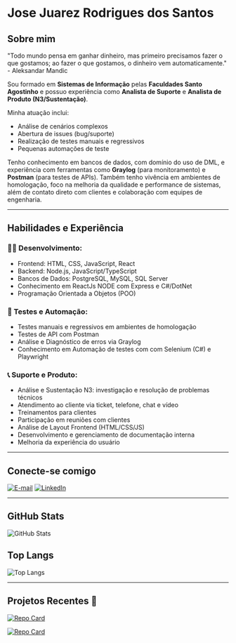 # Jose Juarez Rodrigues dos Santos 

## Sobre mim

"Todo mundo pensa em ganhar dinheiro, mas primeiro precisamos fazer o que gostamos; ao fazer o que gostamos, o dinheiro vem automaticamente." - Aleksandar Mandic

Sou formado em **Sistemas de Informação** pelas **Faculdades Santo Agostinho** e possuo experiência como **Analista de Suporte** e **Analista de Produto (N3/Sustentação)**.

Minha atuação inclui:
- Análise de cenários complexos
- Abertura de issues (bug/suporte)
- Realização de testes manuais e regressivos
- Pequenas automações de teste

Tenho conhecimento em bancos de dados, com domínio do uso de DML, e experiência com ferramentas como **Graylog** (para monitoramento) e **Postman** (para testes de APIs). Também tenho vivência em ambientes de homologação, foco na melhoria da qualidade e performance de sistemas, além de contato direto com clientes e colaboração com equipes de engenharia.

---

## Habilidades e Experiência

### 👨‍💻 Desenvolvimento:

- Frontend: HTML, CSS, JavaScript, React
- Backend: Node.js, JavaScript/TypeScript
- Bancos de Dados: PostgreSQL, MySQL, SQL Server
- Conhecimento em ReactJs NODE com Express e C#/DotNet
- Programação Orientada a Objetos (POO)

### 🧪 Testes e Automação:

- Testes manuais e regressivos em ambientes de homologação
- Testes de API com Postman
- Análise e Diagnóstico de erros via Graylog
- Conhecimento em Automação de testes com com Selenium (C#) e Playwright


### 📞 Suporte e Produto:

- Análise e Sustentação N3: investigação e resolução de problemas técnicos
- Atendimento ao cliente via ticket, telefone, chat e vídeo
- Treinamentos para clientes
- Participação em reuniões com clientes
- Análise de Layout Frontend (HTML/CSS/JS)
- Desenvolvimento e gerenciamento de documentação interna
- Melhoria da experiência do usuário

---

## Conecte-se comigo

[![E-mail](https://img.shields.io/badge/-Email-000?style=for-the-badge&logo=microsoft-outlook&logoColor=E94D5F)](mailto:jjuarez.rodrigues@gmail.com)
[![LinkedIn](https://img.shields.io/badge/-LinkedIn-000?style=for-the-badge&logo=linkedin&logoColor=30A3DC)](https://www.linkedin.com/in/jose-juarez-rodrigues-dos-santos/)

---

## GitHub Stats

![GitHub Stats](https://github-readme-stats.vercel.app/api?username=juniorjuarez&theme=transparent&bg_color=000&border_color=30A3DC&show_icons=true&icon_color=30A3DC&title_color=E94D5F&text_color=FFF)

## Top Langs

![Top Langs](https://github-readme-stats-git-masterrstaa-rickstaa.vercel.app/api/top-langs/?username=juniorjuarez&layout=compact&bg_color=000&border_color=30A3DC&title_color=E94D5F&text_color=FFF)

---

## Projetos Recentes 🚀

[![Repo Card](https://github-readme-stats.vercel.app/api/pin/?username=juniorjuarez&repo=url-shortener-node&bg_color=000&border_color=30A3DC&show_icons=true&icon_color=30A3DC&title_color=E94D5F&text_color=FFF)](https://github.com/juniorjuarez/url-shortener-node)

[![Repo Card](https://github-readme-stats.vercel.app/api/pin/?username=juniorjuarez&repo=GIT-FINDER&bg_color=000&border_color=30A3DC&show_icons=true&icon_color=30A3DC&title_color=E94D5F&text_color=FFF)](https://github.com/juniorjuarez/GIT-FINDER)
